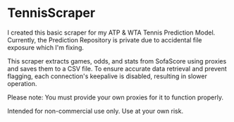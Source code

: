 # TennisScraper

I created this basic scraper for my ATP & WTA Tennis Prediction Model. Currently, the Prediction Repository is private due to accidental file exposure which I'm fixing.

This scraper extracts games, odds, and stats from SofaScore using proxies and saves them to a CSV file. To ensure accurate data retrieval and prevent flagging, each connection's keepalive is disabled, resulting in slower operation.

Please note: You must provide your own proxies for it to function properly.

Intended for non-commercial use only. Use at your own risk.
